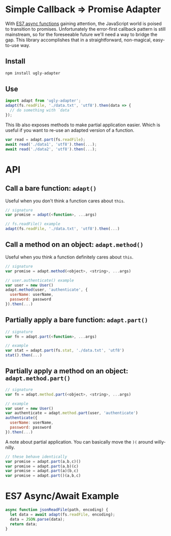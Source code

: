 # Simple Callback => Promise Adapter

With [ES7 async functions](https://jakearchibald.com/2014/es7-async-functions/) gaining attention, the JavaScript world is poised to transition to promises.
Unfortunately the error-first callback pattern is still mainstream, so for the foreseeable future we'll need a way to bridge the gap.
This library accomplishes that in a straightforward, non-magical, easy-to-use way.

## Install

```bash
npm install ugly-adapter
```

## Use

```js
import adapt from 'ugly-adapter';
adapt(fs.readFile, './data.txt', 'utf8').then(data => {
  // do something with `data`
});
```

This lib also exposes methods to make partial application easier.
Which is useful if you want to re-use an adapted version of a function.

```js
var read = adapt.part(fs.readFile);
await read('./data1', 'utf8').then(...);
await read('./data2', 'utf8').then(...);
```

# API

## Call a bare function: `adapt()`

Useful when you don't think a function cares about `this`.

```js
// signature
var promise = adapt(<function>, ...args)

// fs.readFile() example
adapt(fs.readFile, './data.txt', 'utf8').then(...)
```

## Call a method on an object: `adapt.method()`

Useful when you think a function definitely cares about `this`.

```js
// signature
var promise = adapt.method(<object>, <string>, ...args)

// user.authenticate() example
var user = new User()
adapt.method(user, 'authenticate', {
  userName: userName,
  password: password
}).then(...)
```

## Partially apply a bare function: `adapt.part()`

```js
// signature
var fn = adapt.part(<function>, ...args)

// example
var stat = adapt.part(fs.stat, './data.txt', 'utf8')
stat().then(...)
```

## Partially apply a method on an object: `adapt.method.part()`

```js
// signature
var fn = adapt.method.part(<object>, <string>, ...args)

// example
var user = new User()
var authenticate = adapt.method.part(user, 'authenticate')
authenticate({
  userName: userName,
  password: password
}).then(...)
```

A note about partial application.
You can basically move the `)(` around willy-nilly.

```js
// these behave identically
var promise = adapt.part(a,b,c)()
var promise = adapt.part(a,b)(c)
var promise = adapt.part(a)(b,c)
var promise = adapt.part()(a,b,c)
```

# ES7 Async/Await Example

```js
async function jsonReadFile(path, encoding) {
  let data = await adapt(fs.readFile, encoding);
  data = JSON.parse(data);
  return data;
}
```
